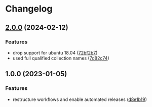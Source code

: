 # Changelog

## [2.0.0](https://github.com/rolehippie/motd/compare/v1.0.0...v2.0.0) (2024-02-12)


### Features

* drop support for ubuntu 18.04 ([72bf2b7](https://github.com/rolehippie/motd/commit/72bf2b7f5ba8fa7d183c4ab0d1cb352d6a4dae75))
* used full qualified collection names ([7d82c74](https://github.com/rolehippie/motd/commit/7d82c741a35346bf33bdc7a5ce6d750218f1d159))

## 1.0.0 (2023-01-05)


### Features

* restructure workflows and enable automated releases ([d8e1b19](https://github.com/rolehippie/motd/commit/d8e1b19546532f500bc8510cfccd8e93d52d807b))
